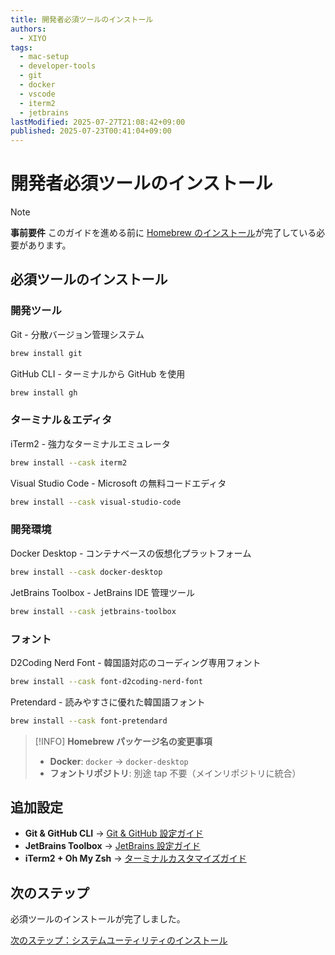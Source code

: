 ```yaml
---
title: 開発者必須ツールのインストール
authors:
  - XIYO
tags:
  - mac-setup
  - developer-tools
  - git
  - docker
  - vscode
  - iterm2
  - jetbrains
lastModified: 2025-07-27T21:08:42+09:00
published: 2025-07-23T00:41:04+09:00
---
```


# 開発者必須ツールのインストール

> [!NOTE]
> **事前要件**
> このガイドを進める前に [Homebrew のインストール](macos-step00-homebrew-installation)が完了している必要があります。

## 必須ツールのインストール

### 開発ツール

Git - 分散バージョン管理システム

```bash
brew install git
```

GitHub CLI - ターミナルから GitHub を使用

```bash
brew install gh
```

### ターミナル＆エディタ

iTerm2 - 強力なターミナルエミュレータ

```bash
brew install --cask iterm2
```

Visual Studio Code - Microsoft の無料コードエディタ

```bash
brew install --cask visual-studio-code
```

### 開発環境

Docker Desktop - コンテナベースの仮想化プラットフォーム

```bash
brew install --cask docker-desktop
```

JetBrains Toolbox - JetBrains IDE 管理ツール

```bash
brew install --cask jetbrains-toolbox
```

### フォント

D2Coding Nerd Font - 韓国語対応のコーディング専用フォント

```bash
brew install --cask font-d2coding-nerd-font
```

Pretendard - 読みやすさに優れた韓国語フォント

```bash
brew install --cask font-pretendard
```

> [!INFO]
> **Homebrew パッケージ名の変更事項**
>
> - **Docker**: `docker` → `docker-desktop`
> - **フォントリポジトリ**: 別途 tap 不要（メインリポジトリに統合）


## 追加設定

- **Git & GitHub CLI** → [Git & GitHub 設定ガイド](git-github-setup)
- **JetBrains Toolbox** → [JetBrains 設定ガイド](jetbrains-setup)
- **iTerm2 + Oh My Zsh** → [ターミナルカスタマイズガイド](terminal-customization)

## 次のステップ

必須ツールのインストールが完了しました。

[次のステップ：システムユーティリティのインストール](macos-step02-system-utilities)
